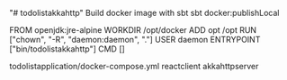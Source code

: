 "# todolistakkahttp"
Build docker image with sbt
sbt docker:publishLocal

FROM openjdk:jre-alpine
WORKDIR /opt/docker
ADD opt /opt
RUN ["chown", "-R", "daemon:daemon", "."]
USER daemon
ENTRYPOINT ["bin/todolistakkahttp"]
CMD []

todolistapplication/docker-compose.yml
reactclient akkahttpserver
